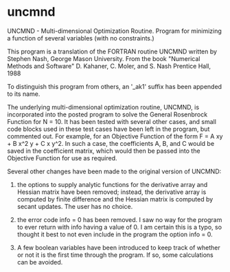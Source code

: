 # uncmnd
UNCMND - Multi-dimensional Optimization Routine.  Program for minimizing a function of several variables (with no constraints.)

This program is a translation of the FORTRAN routine UNCMND written by Stephen Nash, George Mason University.
From the book "Numerical Methods and Software"
D. Kahaner, C. Moler, and S. Nash
Prentice Hall, 1988

To distinguish this program from others, an '_ak1' suffix has been appended to its name.

The underlying multi-dimensional optimization routine, UNCMND, is incorporated into the posted program to solve the General Rosenbrock
Function for N = 10. It has been tested with several other cases, and small code blocks used in these test cases have been left in the
program, but commented out. For example, for an Objective Function of the form F = A xy + B x^2 y + C x y^2. In such a case,
the coefficients A, B, and C would be saved in the coefficient matrix, which would then be passed into the Objective Function for use
as required.

Several other changes have been made to the original version of UNCMND:

1) the options to supply analytic functions for the derivative array and Hessian matrix have been removed; instead, the derivative
array is computed by finite difference and the Hessian matrix is computed by secant updates. The user has no choice.

2) the error code info = 0 has been removed. I saw no way for the program to ever return with info having a value of 0.
I am certain this is a typo, so thought it best to not even include in the program the option info = 0.

3) A few boolean variables have been introduced to keep track of whether or not it is the first time through the program. If so,
some calculations can be avoided.

